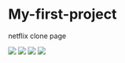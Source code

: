 # My-first-project
netflix clone page 

<img src="https://fazi160.github.io/My-first-project/photos/GH05T-HUNTER5-1.jpg">

<img src="https://fazi160.github.io/My-first-project/photos/GH05T-HUNTER5-2.jpg">

<img src="https://fazi160.github.io/My-first-project/photos/GH05T-HUNTER5-3.jpg">

<img src="https://fazi160.github.io/My-first-project/photos/GH05T-HUNTER5-4.jpg">


